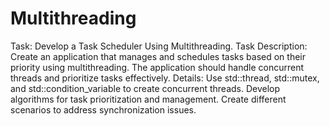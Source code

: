 # Multithreading
Task: Develop a Task Scheduler Using Multithreading.
Task Description: Create an application that manages and schedules tasks based on their
priority using multithreading. The application should handle concurrent threads and prioritize
tasks effectively.
Details: Use std::thread, std::mutex, and std::condition_variable to create concurrent threads.
Develop algorithms for task prioritization and management. Create different scenarios to address
synchronization issues.
